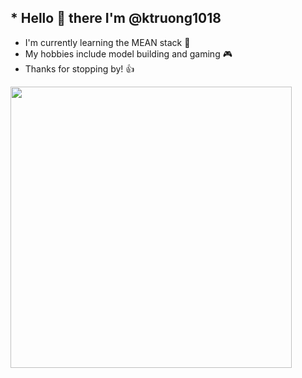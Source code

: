 ## * Hello 👋 there I'm @ktruong1018

* I'm currently learning the MEAN stack 🥽
* My hobbies include model building and gaming 🎮
* Thanks for stopping by! 👍

<img src="https://github-readme-stats.vercel.app/api?username=ktruong1018&show_icons=true&theme=dark" width="450">
